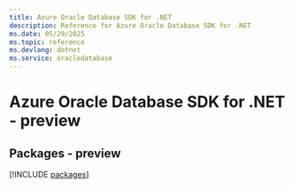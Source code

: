 ```yaml
---
title: Azure Oracle Database SDK for .NET
description: Reference for Azure Oracle Database SDK for .NET
ms.date: 05/29/2025
ms.topic: reference
ms.devlang: dotnet
ms.service: oracledatabase
---
```

# Azure Oracle Database SDK for .NET - preview
## Packages - preview
[!INCLUDE [packages](oracle-database-index.md)]